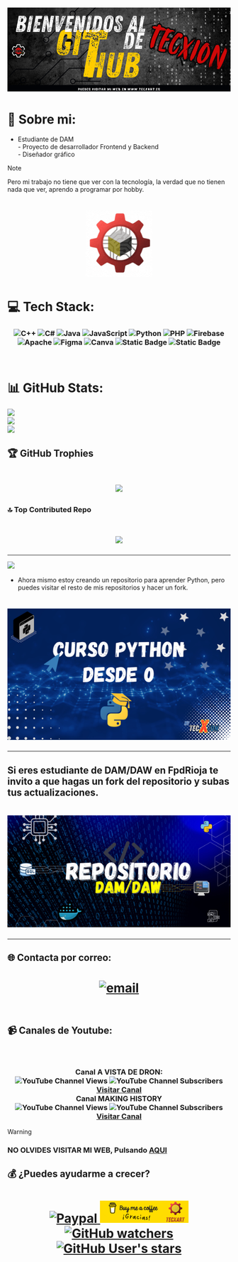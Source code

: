 <h1 align="center">
<img src="https://github.com/tecxion/TecXion/blob/main/Media/githubhomme.png">
</h1>


# 💫 Sobre mi:
- Estudiante de DAM<br>- Proyecto de desarrollador Frontend y Backend<br>- Diseñador gráfico<br>

>[!NOTE]
>Pero mi trabajo no tiene que ver con la tecnología, la verdad que no tienen nada que ver, aprendo a programar por hobby.

<h1 align="center">
<img src="https://github.com/tecxion/TecXion/blob/main/Media/TECXARTgif2.gif">
</h1>


# 💻 Tech Stack:

<h3 align="center"> 
   
![C++](https://img.shields.io/badge/c++-%2300599C.svg?style=for-the-badge&logo=c%2B%2B&logoColor=white) ![C#](https://img.shields.io/badge/c%23-%23239120.svg?style=for-the-badge&logo=csharp&logoColor=white) ![Java](https://img.shields.io/badge/java-%23ED8B00.svg?style=for-the-badge&logo=openjdk&logoColor=white) ![JavaScript](https://img.shields.io/badge/javascript-%23323330.svg?style=for-the-badge&logo=javascript&logoColor=%23F7DF1E) ![Python](https://img.shields.io/badge/python-3670A0?style=for-the-badge&logo=python&logoColor=ffdd54) ![PHP](https://img.shields.io/badge/php-%23777BB4.svg?style=for-the-badge&logo=php&logoColor=white) ![Firebase](https://img.shields.io/badge/firebase-%23039BE5.svg?style=for-the-badge&logo=firebase) ![Apache](https://img.shields.io/badge/apache-%23D42029.svg?style=for-the-badge&logo=apache&logoColor=white) ![Figma](https://img.shields.io/badge/figma-%23F24E1E.svg?style=for-the-badge&logo=figma&logoColor=white) ![Canva](https://img.shields.io/badge/Canva-%2300C4CC.svg?style=for-the-badge&logo=Canva&logoColor=white) ![Static Badge](https://img.shields.io/badge/-%20Arduino%20-%20%2300878F?logo=arduino&logoSize=auto) ![Static Badge](https://img.shields.io/badge/-%20Flutter%20-%20%2302569B?style=for-the-badge&logo=flutter&logoSize=auto)

</h3>

<br>

# 📊 GitHub Stats:

![](https://github-readme-stats.vercel.app/api?username=tecxion&theme=onedark&hide_border=false&include_all_commits=true&count_private=true)<br/>
![](https://nirzak-streak-stats.vercel.app/?user=tecxion&theme=onedark&hide_border=false)<br/>
![](https://github-readme-stats.vercel.app/api/top-langs/?username=tecxion&theme=onedark&hide_border=false&include_all_commits=true&count_private=true&layout=compact)

## 🏆 GitHub Trophies
<h1 align="center"><img src=https://github-profile-trophy.vercel.app/?username=tecxion&theme=dracula&no-frame=true&no-bg=true&margin-w=15></h1>

### 🔝 Top Contributed Repo
<h1 align="center"><img src="https://github-contributor-stats.vercel.app/api?username=tecxion&limit=6&theme=dark&combine_all_yearly_contributions=true"></h1>

---


[![](https://visitcount.itsvg.in/api?id=tecxion&icon=0&color=4)](https://visitcount.itsvg.in)


- Ahora mismo estoy creando un repositorio para aprender Python, pero puedes visitar el resto de mis repositorios y hacer un fork.

<h1 align="center"><a href="https://github.com/tecxion/Curso-Python"><img src="https://github.com/tecxion/TecXion/blob/main/Media/cursopython.png"></a></h1>



---


## Si eres estudiante de DAM/DAW en FpdRioja te invito a que hagas un fork del repositorio y subas tus actualizaciones.

<h1 align="center"><a href="https://github.com/tecxion/Bases-de-datos-Oracle"><img src="https://github.com/tecxion/TecXion/blob/main/Media/Repositorio.png"></a></h1>



---

## 🌐 Contacta por correo:
<h1 align="center">
   <a href="mailto:tecxart@gmail.com"><img src="https://img.shields.io/badge/Email-D14836?logo=gmail&logoColor=white" alt="email">    </a>
   <br>
   <br>
</h1>

   ## 📹 Canales de Youtube:
   <h3 align="center">
<img src="https://img.shields.io/badge/YouTube-%23FF0000.svg?logo=YouTube&logoColor=white" alt="" />
<br>
<br>
 Canal A VISTA DE DRON: 
<br>
   <img alt="YouTube Channel Views" src="https://img.shields.io/youtube/channel/views/UCr-3cqijQN-KcVbP1OS7u-g">  <img alt="YouTube Channel Subscribers" src="https://img.shields.io/youtube/channel/subscribers/UCr-3cqijQN-KcVbP1OS7u-g">
      <a href="https://www.youtube.com/channel/UCr-3cqijQN-KcVbP1OS7u-g">Visitar Canal</a>
<br>
Canal MAKING HISTORY
<br>
<img alt="YouTube Channel Views" src="https://img.shields.io/youtube/channel/views/UC5qDIL9s7G1n7SG22JshzAQ">
<img alt="YouTube Channel Subscribers" src="https://img.shields.io/youtube/channel/subscribers/UC5qDIL9s7G1n7SG22JshzAQ">
      <a href="https://www.youtube.com/channel/UC5qDIL9s7G1n7SG22JshzAQ">Visitar Canal</a>
</h3>

>[!WARNING]
> ### NO OLVIDES VISITAR MI WEB, Pulsando [AQUI](https://www.tecxart.es)



## 💰 ¿Puedes ayudarme a crecer?

<h1 align="center">
   <a href="https://paypal.me/jfmpkiko">
<img src="https://img.shields.io/badge/PayPal-00457C?style=for-the-badge&logo=paypal&logoColor=white" alt="Paypal" />  </a><a href="https://coff.ee/tecxart"><img src="https://github.com/tecxion/TecXion/blob/main/Media/cafe1.png" alt="Cafe">   <img alt="GitHub watchers" src="https://img.shields.io/github/watchers/tecxion/tecxion">    <img alt="GitHub User's stars" src="https://img.shields.io/github/stars/tecxion">

</a>
</h1>

